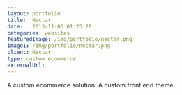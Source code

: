 ```yaml
---
layout: portfolio
title:  Nectar
date:   2013-11-06 01:23:28
categories: websites
featuredImage: /img/portfolio/nectar.png
image1: /img/portfolio/nectar.png
client: Nectar
type: custom ecommerce
externalUrl:
---
```

A custom ecommerce solution. A custom front end theme.
